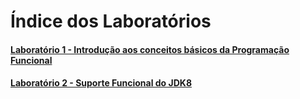 # Índice dos Laboratórios

#### [Laboratório 1 - Introdução aos conceitos básicos da Programação Funcional](https://github.com/corelioBH/design-app-java/tree/master/Programacao%20Funcional/src/laboratorio1/)
#### [Laboratório 2 - Suporte Funcional do JDK8](https://github.com/corelioBH/design-app-java/tree/master/Programacao%20Funcional/src/laboratorio1/)
